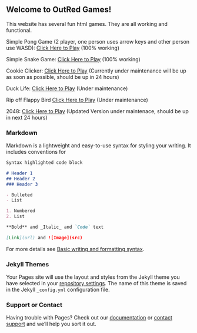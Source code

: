 ## Welcome to OutRed Games!

This website has several fun html games. They are all working and functional.

Simple Pong Game (2 player, one person uses arrow keys and other person use WASD): [Click Here to Play](https://outred.github.io/Index.html) (100% working)

Simple Snake Game: [Click Here to Play](https://outred.github.io/Snake.html) (100% working)

Cookie Clicker: [Click Here to Play](https://outred.github.io/package.JS.js) (Currently under maintenance will be up as soon as possible, should be up in 24 hours)

Duck Life: [Click Here to Play](https://outred.github.io/Ducklife.html) (Under maintenance)

Rip off Flappy Bird [Click Here to Play](https://outred.github.io/Flappybird.html) (Under maintenance)

2048: [Click Here to Play](https://outred.github.io/2049.html) (Updated Version under maintenace, should be up in next 24 hours)

### Markdown

Markdown is a lightweight and easy-to-use syntax for styling your writing. It includes conventions for

```markdown
Syntax highlighted code block

# Header 1
## Header 2
### Header 3

- Bulleted
- List

1. Numbered
2. List

**Bold** and _Italic_ and `Code` text

[Link](url) and ![Image](src)
```

For more details see [Basic writing and formatting syntax](https://docs.github.com/en/github/writing-on-github/getting-started-with-writing-and-formatting-on-github/basic-writing-and-formatting-syntax).

### Jekyll Themes

Your Pages site will use the layout and styles from the Jekyll theme you have selected in your [repository settings](https://github.com/OutRed/outred.github.io/settings/pages). The name of this theme is saved in the Jekyll `_config.yml` configuration file.

### Support or Contact

Having trouble with Pages? Check out our [documentation](https://docs.github.com/categories/github-pages-basics/) or [contact support](https://support.github.com/contact) and we’ll help you sort it out.
